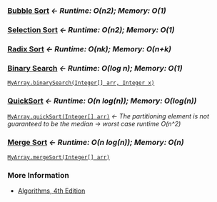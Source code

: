 ### [Bubble Sort](https://en.wikipedia.org/wiki/Bubble_sort) *&larr; Runtime: O(n2); Memory: O(1)*

### [Selection Sort](https://en.wikipedia.org/wiki/Selection_sort) *&larr; Runtime: O(n2); Memory: O(1)*

### [Radix Sort](https://en.wikipedia.org/wiki/Radix_sort) *&larr; Runtime: O(nk); Memory: O(n+k)*

### [Binary Search](https://en.wikipedia.org/wiki/Binary_search_algorithm) *&larr; Runtime: O(log n); Memory: O(1)*
[`MyArray.binarySearch(Integer[] arr, Integer x)`](./src/main/java/MyArray.java#L2-L24)

### [QuickSort](https://en.wikipedia.org/wiki/Quicksort) *&larr; Runtime: O(n log(n)); Memory: O(log(n))*
[`MyArray.quickSort(Integer[] arr)`](./src/main/java/MyArray.java#L25-L60) *&larr; The partitioning element is not guaranteed to be the median &rarr; worst case runtime O(n^2)*

### [Merge Sort](https://en.wikipedia.org/wiki/Merge_sort) *&larr; Runtime: O(n log(n)); Memory: O(n)*
[`MyArray.mergeSort(Integer[] arr)`](./src/main/java/MyArray.java#L61-L96)

### More Information
- [Algorithms, 4th Edition](https://algs4.cs.princeton.edu/home/)
